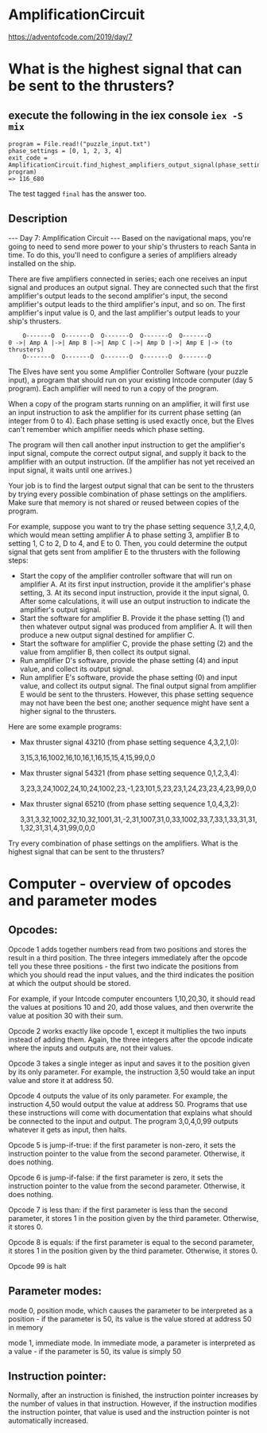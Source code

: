 # AmplificationCircuit

https://adventofcode.com/2019/day/7

# What is the highest signal that can be sent to the thrusters?

## execute the following in the iex console  `iex -S mix`

    program = File.read!("puzzle_input.txt")
    phase_settings = [0, 1, 2, 3, 4]
    exit_code = AmplificationCircuit.find_highest_amplifiers_output_signal(phase_settings, program)
    => 116_680


The test tagged `final` has the answer too.


## Description

--- Day 7: Amplification Circuit ---
Based on the navigational maps, you're going to need to send more power to your ship's thrusters to reach Santa in time. To do this, you'll need to configure a series of amplifiers already installed on the ship.

There are five amplifiers connected in series; each one receives an input signal and produces an output signal. They are connected such that the first amplifier's output leads to the second amplifier's input, the second amplifier's output leads to the third amplifier's input, and so on. The first amplifier's input value is 0, and the last amplifier's output leads to your ship's thrusters.

        O-------O  O-------O  O-------O  O-------O  O-------O
    0 ->| Amp A |->| Amp B |->| Amp C |->| Amp D |->| Amp E |-> (to thrusters)
        O-------O  O-------O  O-------O  O-------O  O-------O
The Elves have sent you some Amplifier Controller Software (your puzzle input), a program that should run on your
existing Intcode computer (day 5 program). Each amplifier will need to run a copy of the program.

When a copy of the program starts running on an amplifier, it will first use an input instruction to ask the amplifier for its current phase setting (an integer from 0 to 4). Each phase setting is used exactly once, but the Elves can't remember which amplifier needs which phase setting.

The program will then call another input instruction to get the amplifier's input signal, compute the correct output signal, and supply it back to the amplifier with an output instruction. (If the amplifier has not yet received an input signal, it waits until one arrives.)

Your job is to find the largest output signal that can be sent to the thrusters by trying every possible combination of phase settings on the amplifiers. Make sure that memory is not shared or reused between copies of the program.

For example, suppose you want to try the phase setting sequence 3,1,2,4,0, which would mean setting amplifier A to phase setting 3, amplifier B to setting 1, C to 2, D to 4, and E to 0. Then, you could determine the output signal that gets sent from amplifier E to the thrusters with the following steps:

- Start the copy of the amplifier controller software that will run on amplifier A. At its first input instruction, provide it the amplifier's phase setting, 3. At its second input instruction, provide it the input signal, 0. After some calculations, it will use an output instruction to indicate the amplifier's output signal.
- Start the software for amplifier B. Provide it the phase setting (1) and then whatever output signal was produced from amplifier A. It will then produce a new output signal destined for amplifier C.
- Start the software for amplifier C, provide the phase setting (2) and the value from amplifier B, then collect its output signal.
- Run amplifier D's software, provide the phase setting (4) and input value, and collect its output signal.
- Run amplifier E's software, provide the phase setting (0) and input value, and collect its output signal.
The final output signal from amplifier E would be sent to the thrusters. However, this phase setting sequence may not have been the best one; another sequence might have sent a higher signal to the thrusters.

Here are some example programs:

- Max thruster signal 43210 (from phase setting sequence 4,3,2,1,0):

    3,15,3,16,1002,16,10,16,1,16,15,15,4,15,99,0,0

- Max thruster signal 54321 (from phase setting sequence 0,1,2,3,4):

    3,23,3,24,1002,24,10,24,1002,23,-1,23,101,5,23,23,1,24,23,23,4,23,99,0,0

- Max thruster signal 65210 (from phase setting sequence 1,0,4,3,2):

    3,31,3,32,1002,32,10,32,1001,31,-2,31,1007,31,0,33,1002,33,7,33,1,33,31,31,1,32,31,31,4,31,99,0,0,0

Try every combination of phase settings on the amplifiers. What is the highest signal that can be sent to the thrusters?


# Computer - overview of opcodes and parameter modes

## Opcodes:

Opcode 1 adds together numbers read from two positions and stores the result in a third position. The three integers immediately after the opcode tell you these three positions - the first two indicate the positions from which you should read the input values, and the third indicates the position at which the output should be stored.

For example, if your Intcode computer encounters 1,10,20,30, it should read the values at positions 10 and 20, add those values, and then overwrite the value at position 30 with their sum.

Opcode 2 works exactly like opcode 1, except it multiplies the two inputs instead of adding them. Again, the three integers after the opcode indicate where the inputs and outputs are, not their values.

Opcode 3 takes a single integer as input and saves it to the position given by its only parameter. For example, the instruction 3,50 would take an input value and store it at address 50.

Opcode 4 outputs the value of its only parameter. For example, the instruction 4,50 would output the value at address 50.
Programs that use these instructions will come with documentation that explains what should be connected to the input and output. The program 3,0,4,0,99 outputs whatever it gets as input, then halts.

Opcode 5 is jump-if-true: if the first parameter is non-zero, it sets the instruction pointer to the value from the second parameter. Otherwise, it does nothing.

Opcode 6 is jump-if-false: if the first parameter is zero, it sets the instruction pointer to the value from the second parameter. Otherwise, it does nothing.

Opcode 7 is less than: if the first parameter is less than the second parameter, it stores 1 in the position given by the third parameter. Otherwise, it stores 0.

Opcode 8 is equals: if the first parameter is equal to the second parameter, it stores 1 in the position given by the third parameter. Otherwise, it stores 0.

Opcode 99 is halt

## Parameter modes:

mode 0, position mode, which causes the parameter to be interpreted as a position - if the parameter is 50,
its value is the value stored at address 50 in memory

mode 1, immediate mode. In immediate mode, a parameter is interpreted as a value - if the parameter is 50, its value is
simply 50

## Instruction pointer:

Normally, after an instruction is finished, the instruction pointer increases by the number of values in that
instruction. However, if the instruction modifies the instruction pointer, that value is used and the instruction
pointer is not automatically increased.
